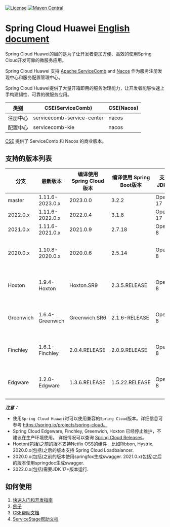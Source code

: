 [![License](https://img.shields.io/badge/license-Apache%202-4EB1BA.svg)](https://www.apache.org/licenses/LICENSE-2.0.html)
[![Maven Central](https://maven-badges.herokuapp.com/maven-central/com.huaweicloud/spring-cloud-huawei/badge.svg)](https://search.maven.org/search?q=g:com.huaweicloud%20AND%20a:spring-cloud-huawei-dependencies)

# Spring Cloud Huawei [English document](README.md)

Spring Cloud Huawei的目的是为了让开发者更加方便、高效的使用Spring Cloud开发可靠的微服务应用。 

Spring Cloud Huawei 支持 [Apache ServiceComb][SERVICECOMB] and [Nacos][NACOS] 作为服务注册发现中心和服务配置管理中心。 

Spring Cloud Huawei提供了大量开箱即用的服务治理能力，让开发者能够快速上手构建韧性、可靠的微服务应用。

| 类别    | CSE(ServiceComb)           | CSE(Nacos)     |
|-------|----------------------------|----------------|
| 注册中心  | servicecomb-service-center | nacos          |
| 配置中心  | servicecomb-kie            | nacos          |

[CSE][CSE] 提供了 ServiceComb 和 Nacos 的商业版本。

## 支持的版本列表

| 分支        | 最新版本            | 编译使用 Spring Cloud版本 | 编译使用 Spring Boot版本 | 支持的JDK版本   | 备注   |
|-----------|-----------------|---------------------|--------------------|------------|------|
| master    | 1.11.6-2023.0.x | 2023.0.0            | 3.2.2              | OpenJDK 17 |      | 
| 2022.0.x  | 1.11.6-2022.0.x | 2022.0.4            | 3.1.8              | OpenJDK 17 |      | 
| 2021.0.x  | 1.11.6-2021.0.x | 2021.0.9            | 2.7.18             | OpenJDK 8  |      | 
| 2020.0.x  | 1.10.8-2020.0.x | 2020.0.6            | 2.5.14             | OpenJDK 8  | 停止更新 |
| Hoxton    | 1.9.4-Hoxton    | Hoxton.SR9          | 2.3.5.RELEASE      | OpenJDK 8  | 停止更新 |
| Greenwich | 1.6.4-Greenwich | Greenwich.SR6       | 2.1.6-RELEASE      | OpenJDK 8  | 停止更新 |
| Finchley  | 1.6.1-Finchley  | 2.0.4.RELEASE       | 2.0.9.RELEASE      | OpenJDK 8  | 停止更新 |
| Edgware   | 1.2.0-Edgware   | 1.3.6.RELEASE       | 1.5.22.RELEASE     | OpenJDK 8  | 停止更新 |

***注意：***
* 使用`Spring Cloud Huawei`时可以使用兼容的`Spring Cloud`版本。详细信息可参考 https://spring.io/projects/spring-cloud。
* Spring Cloud Edgeware, Finchley, Greenwich, Hoxton 已经停止维护，不建议在生产环境使用。
  详细情况可以查询 [Spring Cloud Releases][Spring Cloud Releases]。
* Hoxton(包括)之前的版本支持Netfix OSS的组件，比如Ribbon, Hystrix. 2020.0.x(包括)之后的版本支持
  Spring Cloud Loadbalancer.
* 2020.0.x(包括)之前的版本使用springfox生成swagger. 2021.0.x(包括)之后的版本使用springdoc生成swagger.
* 2022.0.x(包括)需要JDK 17+版本运行.

## 如何使用

1. [快速入门和开发指南](https://github.com/huaweicloud/spring-cloud-huawei/wiki)
2. [例子](https://github.com/huaweicloud/spring-cloud-huawei-samples)
3. [CSE帮助文档][CSE Developer Guide]
4. [ServiceStage帮助文档][ServiceStage]

[ServiceStage]: https://support.huaweicloud.com/usermanual-servicestage/servicestage_user_0400.html

[CSE]: https://support.huaweicloud.com/cse/index.html

[CSE Developer Guide]: https://support.huaweicloud.com/productdesc-cse/cse_productdesc_0001.html

[SERVICECOMB]: https://servicecomb.apache.org/cn/developers/

[NACOS]: https://nacos.io/zh-cn/index.html

[Service Registry]: https://support.huaweicloud.com/devg-cse/cse_devg_0018.html

[Configuration Center]: https://support.huaweicloud.com/devg-cse/cse_devg_0020.html

[Request Marker-based Governance]: https://github.com/huaweicloud/spring-cloud-huawei/wiki/using-governance

[Canary release features]: https://support.huaweicloud.com/devg-servicestage/ss-devg-0023.html

[Profile encryption scheme]: https://support.huaweicloud.com/bestpractice-cse/cse_bestpractice_0007.html

[Spring Cloud Releases]: https://github.com/spring-cloud/spring-cloud-release/wiki/Supported-Versions
